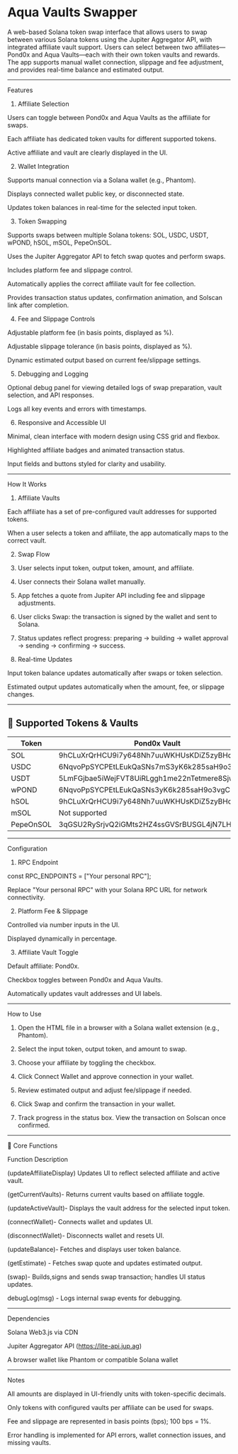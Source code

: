 # Aqua Vaults Swapper

A web-based Solana token swap interface that allows users to swap between various Solana tokens using the Jupiter Aggregator API, with integrated affiliate vault support. Users can select between two affiliates—Pond0x and Aqua Vaults—each with their own token vaults and rewards. The app supports manual wallet connection, slippage and fee adjustment, and provides real-time balance and estimated output.


---

Features

1. Affiliate Selection

Users can toggle between Pond0x and Aqua Vaults as the affiliate for swaps.

Each affiliate has dedicated token vaults for different supported tokens.

Active affiliate and vault are clearly displayed in the UI.



2. Wallet Integration

Supports manual connection via a Solana wallet (e.g., Phantom).

Displays connected wallet public key, or disconnected state.

Updates token balances in real-time for the selected input token.



3. Token Swapping

Supports swaps between multiple Solana tokens:
SOL, USDC, USDT, wPOND, hSOL, mSOL, PepeOnSOL.

Uses the Jupiter Aggregator API to fetch swap quotes and perform swaps.

Includes platform fee and slippage control.

Automatically applies the correct affiliate vault for fee collection.

Provides transaction status updates, confirmation animation, and Solscan link after completion.



4. Fee and Slippage Controls

Adjustable platform fee (in basis points, displayed as %).

Adjustable slippage tolerance (in basis points, displayed as %).

Dynamic estimated output based on current fee/slippage settings.



5. Debugging and Logging

Optional debug panel for viewing detailed logs of swap preparation, vault selection, and API responses.

Logs all key events and errors with timestamps.



6. Responsive and Accessible UI

Minimal, clean interface with modern design using CSS grid and flexbox.

Highlighted affiliate badges and animated transaction status.

Input fields and buttons styled for clarity and usability.





---

How It Works

1. Affiliate Vaults

Each affiliate has a set of pre-configured vault addresses for supported tokens.

When a user selects a token and affiliate, the app automatically maps to the correct vault.



2. Swap Flow

1. User selects input token, output token, amount, and affiliate.


2. User connects their Solana wallet manually.


3. App fetches a quote from Jupiter API including fee and slippage adjustments.


4. User clicks Swap: the transaction is signed by the wallet and sent to Solana.


5. Status updates reflect progress: preparing → building → wallet approval → sending → confirming → success.




3. Real-time Updates

Input token balance updates automatically after swaps or token selection.

Estimated output updates automatically when the amount, fee, or slippage changes.





---

## 🔹 Supported Tokens & Vaults

| Token        | Pond0x Vault                        | Aqua Vaults Vault                       |
|--------------|------------------------------------|----------------------------------------|
| SOL          | 9hCLuXrQrHCU9i7y648Nh7uuWKHUsKDiZ5zyBHdZPWtG | 2qcR7nCVRmpxHCYTdQ6G1DjNcDzgEq9eQ1ZrxcmjeVy9 |
| USDC         | 6NqvoPpSYCPEtLEukQaSNs7mS3yK6k285saH9o3vgC96 | 4en3gmtiPtmiHCi5mwT1TrATj4jNe7woJPZLQaWv6Ezu |
| USDT         | 5LmFGjbae5iWejFVT8UiRLggh1me22nTetmere8SjwKy | 5wV1qSp8n9z5DEGHV6JJoEoxdYeBrnVCtP9LbD4Vwx7D |
| wPOND        | 6NqvoPpSYCPEtLEukQaSNs3yK6k285saH9o3vgC96 | E4s4KzRBvYQxpFR1L7z7cLDtT814i7bqWFSGgqCDBCn9 |
| hSOL         | 9hCLuXrQrHCU9i7y648Nh7uuWKHUsKDiZ5zyBHdZPWtG | 54GcC3SjZzavvVJ5ipFfCvQHNnpPRsJLXUdfxNmeJHHm |
| mSOL         | Not supported                       | 49URcyxPiaKRgoEAWfDtJHGWcZus3SVkF39b9Szf3XqC |
| PepeOnSOL    | 3qGSU2RySrjvQ2iGMts2HZ4ssGVSrBUSGL4jN7LHGhgo | Ff7tzrabm8sxHbL4cTmBDby2EQvvtab6NTh56R69u6KS |

---

Configuration

1. RPC Endpoint

const RPC_ENDPOINTS = ["Your personal RPC"];

Replace "Your personal RPC" with your Solana RPC URL for network connectivity.


2. Platform Fee & Slippage

Controlled via number inputs in the UI.

Displayed dynamically in percentage.



3. Affiliate Vault Toggle

Default affiliate: Pond0x.

Checkbox toggles between Pond0x and Aqua Vaults.

Automatically updates vault addresses and UI labels.





---

How to Use

1. Open the HTML file in a browser with a Solana wallet extension (e.g., Phantom).


2. Select the input token, output token, and amount to swap.


3. Choose your affiliate by toggling the checkbox.


4. Click Connect Wallet and approve connection in your wallet.


5. Review estimated output and adjust fee/slippage if needed.


6. Click Swap and confirm the transaction in your wallet.


7. Track progress in the status box. View the transaction on Solscan once confirmed.



---
🔹 Core Functions

Function	Description

(updateAffiliateDisplay)	Updates UI to reflect selected affiliate and active vault.

(getCurrentVaults)- Returns current vaults based on affiliate toggle.

(updateActiveVault)-	Displays the vault address for the selected input token.

(connectWallet)- Connects wallet and updates UI.

(disconnectWallet)- Disconnects wallet and resets UI.

(updateBalance)- Fetches and displays user token balance.

(getEstimate)	- Fetches swap quote and updates estimated output.

(swap)- Builds,signs and sends swap transaction; handles UI status updates.

debugLog(msg)	- Logs internal swap events for debugging.



---

Dependencies

Solana Web3.js via CDN

Jupiter Aggregator API (https://lite-api.jup.ag)

A browser wallet like Phantom or compatible Solana wallet



---

Notes

All amounts are displayed in UI-friendly units with token-specific decimals.

Only tokens with configured vaults per affiliate can be used for swaps.

Fee and slippage are represented in basis points (bps); 100 bps = 1%.

Error handling is implemented for API errors, wallet connection issues, and missing vaults.